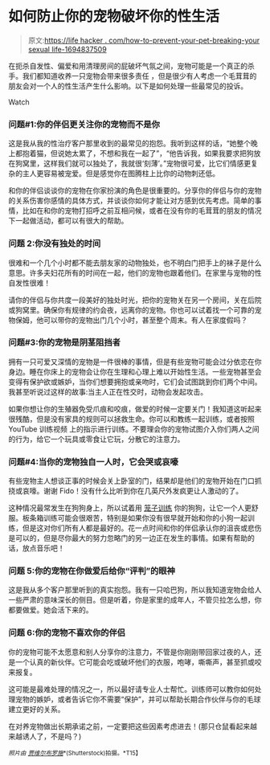 # 如何防止你的宠物破坏你的性生活

> 原文:[https://life hacker . com/how-to-prevent-your-pet-breaking-your sexual life-1694837509](https://lifehacker.com/how-to-prevent-your-pet-from-ruining-your-sex-life-1694837509)

在扼杀自发性、偏爱和用清理房间的屁破坏气氛之间，宠物可能是一个真正的杀手。我们都知道收养一只宠物会带来很多责任 ，但是很少有人考虑一个毛茸茸的朋友会对一个人的性生活产生什么影响。以下是如何处理一些最常见的投诉。

Watch

### 问题#1:你的伴侣更关注你的宠物而不是你

这是我从我的性治疗客户那里收到的最常见的抱怨。我听到这样的话，“她整个晚上都抱着猫，但说她太累了，不想和我在一起了”，“他告诉我，如果我要求把狗放在狗窝里，这样我们就可以独处了，我就很‘刻薄’。”宠物很可爱，比它们情感更复杂的主人更容易被宠爱。但是感觉你在图腾柱上比你的动物刺还低。

和你的伴侣谈谈你的宠物在你家扮演的角色是很重要的。分享你的伴侣与你的宠物的关系伤害你感情的具体方式，并谈谈你如何才能让对方感到优先考虑。简单的事情，比如在和你的宠物打招呼之前互相问候，或者在没有你的毛茸茸的朋友的情况下一起做活动，都可以有很大的帮助。

### 问题 2:你没有独处的时间

很难和一个几个小时都不能去朋友家的动物独处，也不明白门把手上的袜子是什么意思。许多夫妇花所有的时间在一起，他们的宠物也跟着他们。在家里与宠物的性自发性很难！

请你的伴侣与你共度一段美好的独处时光，把你的宠物关在另一个房间，关在后院或狗窝里。确保你有规律的约会夜，远离你的宠物。你也可以试着找一个可靠的宠物保姆，他可以带你的宠物出门几个小时，甚至整个周末。有人在家度假吗？

### 问题#3:你的宠物是阴茎阻挡者

拥有一只可爱又深情的宠物是一件很棒的事情，但是有些宠物可能会过分依恋在你身边。睡在你床上的宠物会让你在生理和心理上难以开始性生活。一些宠物甚至会变得有保护欲或嫉妒，当你们想要拥抱或亲吻时，它们会试图跳到你们两个中间。我甚至听说过这样的故事:当主人正在性交时，动物会发起攻击。

如果你想让你的生殖器免受爪痕和咬痕，做爱的时候一定要关门！我知道这听起来很残酷，但是没有家具的规则可以拯救生命。你可以和教练一起训练，或者按照 YouTube 训练视频 上的指示进行训练。不要理会你的宠物试图介入你们两人之间的行为，给它一个玩具或零食让它玩，分散它的注意力。

### 问题#4:当你的宠物独自一人时，它会哭或哀嚎

有些宠物主人想谈正事的时候会关上卧室的门，结果却是他们的宠物开始在门口抓挠或哀嚎。谢谢 Fido！没有什么比听到你在几英尺外发疯更让人激动的了。

这种情况最常发生在狗狗身上，所以试着用 [笼子训练](https://www.youtube.com/watch?v=hXS-mAoS8qA) 你的狗狗，让它一个人更舒服。板条箱训练可能会很艰苦，特别是如果你没有很早就开始和你的小狗一起训练，但是这对你们所有人都是最好的。花一点时间和你的伴侣承认你的沮丧或悲伤是可以的，但是尽你最大的努力忽略门的另一边正在发生的事情。如果有帮助的话，放点音乐吧！

### 问题 5:你的宠物在你做爱后给你“评判”的眼神

这是我从多个客户那里听到的真实抱怨。我有一只哈巴狗，所以我知道宠物会给人一些严肃的意味深长的侧目。但是听着，你是家里的成年人，不管贝拉怎么想，你都要做爱。她会活下来的。

### 问题 6:你的宠物不喜欢你的伴侣

你的宠物可能不太愿意和别人分享你的注意力，不管是你刚刚带回家过夜的人，还是一个认真的新伙伴。它可能会吃或破坏他们的衣服，咆哮，嘶嘶声，甚至抓或咬来报复。

这可能是最难处理的情况之一，所以最好请专业人士帮忙。训练师可以教你如何处理宠物的嫉妒，或者告诉它你不需要“保护”，并可以帮助长期合作伙伴与你的毛球建立更好的关系。

在对养宠物做出长期承诺之前，一定要把这些因素考虑进去！(那只仓鼠看起来越来越诱人了，不是吗？)

<small>*照片由*</small> [<small>*贾维尔布罗施*</small>](http://www.shutterstock.com/pic-190696280/stock-photo-dog-and-owner-under-bed-sheet-relaxing.html)<small>*(Shutterstock)拍摄。*T15】</small>